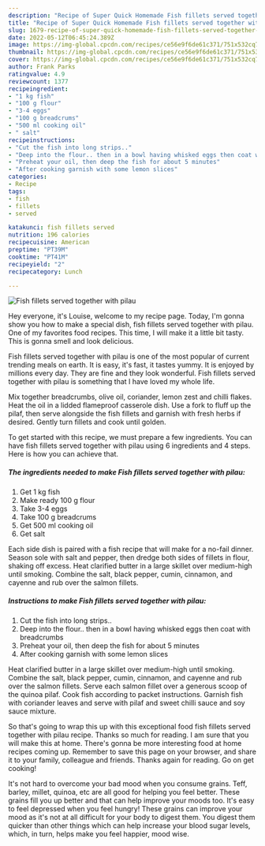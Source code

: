 ```yaml
---
description: "Recipe of Super Quick Homemade Fish fillets served together with pilau"
title: "Recipe of Super Quick Homemade Fish fillets served together with pilau"
slug: 1679-recipe-of-super-quick-homemade-fish-fillets-served-together-with-pilau
date: 2022-05-12T06:45:24.389Z
image: https://img-global.cpcdn.com/recipes/ce56e9f6de61c371/751x532cq70/fish-fillets-served-together-with-pilau-recipe-main-photo.jpg
thumbnail: https://img-global.cpcdn.com/recipes/ce56e9f6de61c371/751x532cq70/fish-fillets-served-together-with-pilau-recipe-main-photo.jpg
cover: https://img-global.cpcdn.com/recipes/ce56e9f6de61c371/751x532cq70/fish-fillets-served-together-with-pilau-recipe-main-photo.jpg
author: Frank Parks
ratingvalue: 4.9
reviewcount: 1377
recipeingredient:
- "1 kg fish"
- "100 g flour"
- "3-4 eggs"
- "100 g breadcrums"
- "500 ml cooking oil"
- " salt"
recipeinstructions:
- "Cut the fish into long strips.."
- "Deep into the flour.. then in a bowl having whisked eggs then coat with breadcrumbs"
- "Preheat your oil, then deep the fish for about 5 minutes"
- "After cooking garnish with some lemon slices"
categories:
- Recipe
tags:
- fish
- fillets
- served

katakunci: fish fillets served 
nutrition: 196 calories
recipecuisine: American
preptime: "PT39M"
cooktime: "PT41M"
recipeyield: "2"
recipecategory: Lunch

---
```



![Fish fillets served together with pilau](https://img-global.cpcdn.com/recipes/ce56e9f6de61c371/751x532cq70/fish-fillets-served-together-with-pilau-recipe-main-photo.jpg)

Hey everyone, it's Louise, welcome to my recipe page. Today, I'm gonna show you how to make a special dish, fish fillets served together with pilau. One of my favorites food recipes. This time, I will make it a little bit tasty. This is gonna smell and look delicious.

Fish fillets served together with pilau is one of the most popular of current trending meals on earth. It is easy, it's fast, it tastes yummy. It is enjoyed by millions every day. They are fine and they look wonderful. Fish fillets served together with pilau is something that I have loved my whole life.

Mix together breadcrumbs, olive oil, coriander, lemon zest and chilli flakes. Heat the oil in a lidded flameproof casserole dish. Use a fork to fluff up the pilaf, then serve alongside the fish fillets and garnish with fresh herbs if desired. Gently turn fillets and cook until golden.


To get started with this recipe, we must prepare a few ingredients. You can have fish fillets served together with pilau using 6 ingredients and 4 steps. Here is how you can achieve that.

<!--inarticleads1-->

##### The ingredients needed to make Fish fillets served together with pilau:

1. Get 1 kg fish
1. Make ready 100 g flour
1. Take 3-4 eggs
1. Take 100 g breadcrums
1. Get 500 ml cooking oil
1. Get  salt


Each side dish is paired with a fish recipe that will make for a no-fail dinner. Season sole with salt and pepper, then dredge both sides of fillets in flour, shaking off excess. Heat clarified butter in a large skillet over medium-high until smoking. Combine the salt, black pepper, cumin, cinnamon, and cayenne and rub over the salmon fillets. 

<!--inarticleads2-->

##### Instructions to make Fish fillets served together with pilau:

1. Cut the fish into long strips..
1. Deep into the flour.. then in a bowl having whisked eggs then coat with breadcrumbs
1. Preheat your oil, then deep the fish for about 5 minutes
1. After cooking garnish with some lemon slices


Heat clarified butter in a large skillet over medium-high until smoking. Combine the salt, black pepper, cumin, cinnamon, and cayenne and rub over the salmon fillets. Serve each salmon fillet over a generous scoop of the quinoa pilaf. Cook fish according to packet instructions. Garnish fish with coriander leaves and serve with pilaf and sweet chilli sauce and soy sauce mixture. 

So that's going to wrap this up with this exceptional food fish fillets served together with pilau recipe. Thanks so much for reading. I am sure that you will make this at home. There's gonna be more interesting food at home recipes coming up. Remember to save this page on your browser, and share it to your family, colleague and friends. Thanks again for reading. Go on get cooking!

It's not hard to overcome your bad mood when you consume grains. Teff, barley, millet, quinoa, etc are all good for helping you feel better. These grains fill you up better and that can help improve your moods too. It's easy to feel depressed when you feel hungry! These grains can improve your mood as it's not at all difficult for your body to digest them. You digest them quicker than other things which can help increase your blood sugar levels, which, in turn, helps make you feel happier, mood wise.
